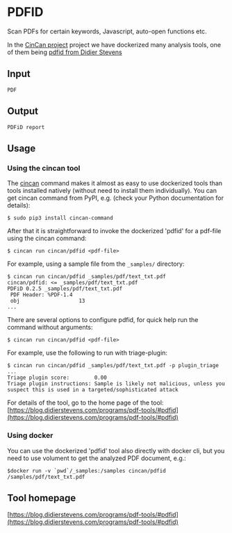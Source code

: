 # PDFID

Scan PDFs for certain keywords, Javascript, auto-open functions etc.

In the  [CinCan project](https://cincan.io) project we have dockerized many analysis tools,
one of them being [pdfid from Didier Stevens](https://blog.didierstevens.com/programs/pdf-tools/#pdfid)


## Input

```
PDF
```

## Output

```
PDFiD report
```

## Usage

### Using the cincan tool

The [cincan](https://gitlab.com/cincan/cincan-command) command makes it almost as easy
to use dockerized tools than tools installed natively (without need to install them individually).
You can get cincan command from PyPI, e.g. (check your Python documentation for details):

    $ sudo pip3 install cincan-command

After that it is straightforward to invoke the dockerized 'pdfid' for a pdf-file using the
cincan command:

    $ cincan run cincan/pdfid <pdf-file>

For example, using a sample file from the `_samples/` directory:

    $ cincan run cincan/pdfid _samples/pdf/text_txt.pdf
    cincan/pdfid: <= _samples/pdf/text_txt.pdf
    PDFiD 0.2.5 _samples/pdf/text_txt.pdf
     PDF Header: %PDF-1.4
     obj                   13
    ...

There are several options to configure pdfid, for quick help run the command without arguments:

    $ cincan run cincan/pdfid <pdf-file>


For example, use the following to run with triage-plugin:

    $ cincan run cincan/pdfid _samples/pdf/text_txt.pdf -p plugin_triage
    ...
    Triage plugin score:        0.00
    Triage plugin instructions: Sample is likely not malicious, unless you suspect this is used in a targeted/sophisticated attack

For details of the tool, go to the home page of the tool:
[https://blog.didierstevens.com/programs/pdf-tools/#pdfid](https://blog.didierstevens.com/programs/pdf-tools/#pdfid)

### Using docker

You can use the dockerized 'pdfid' tool also directly with docker cli, but you
need to use volument to get the analyzed PDF document, e.g.:

    $docker run -v `pwd`/_samples:/samples cincan/pdfid /samples/pdf/text_txt.pdf

## Tool homepage

[https://blog.didierstevens.com/programs/pdf-tools/#pdfid](https://blog.didierstevens.com/programs/pdf-tools/#pdfid)
